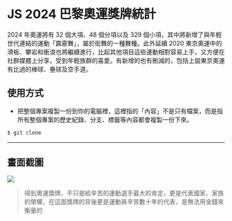 # JS 2024 巴黎奧運獎牌統計

2024 年奧運將有 32 個大項、48 個分項以及 329 個小項，其中將新增了與年輕世代連結的運動「霹靂舞」，屬於街舞的一種舞種。此外延續 2020 東京奧運中的滑板、攀岩和衝浪也將繼續進行，比起其他項目這些運動相對容易上手，又方便在社群媒體上分享，受到年輕族群的喜愛。有新增的也有刪減的，包括上屆東京奧運有比過的棒球、壘球及空手道。

## 使用方式
- 把整個專案複製一份到你的電腦裡，這裡指的「內容」不是只有檔案，而是指所有整個專案的歷史紀錄、分支、標籤等內容都會複製一份下來。
```sh
$ git clone
```

----

## 畫面截圖
![](https://i.imgur.com/hgIENir.gif)
> 得到奧運獎牌，不只是給辛苦的運動選手最大的肯定，更是代表國家、家族的榮耀，在這面獎牌的背後更是運動員辛苦數十年的代表，是無法用金錢來衡量的
